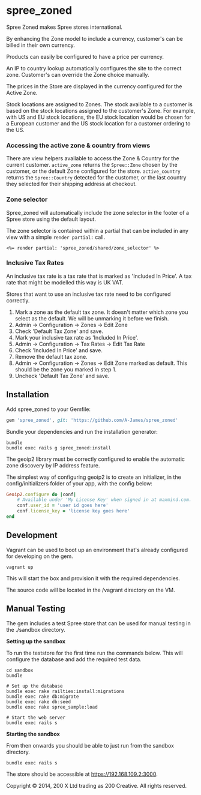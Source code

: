 spree_zoned
===========

Spree Zoned makes Spree stores international.

By enhancing the Zone model to include a currency, customer's can be billed in their own currency.

Products can easily be configured to have a price per currency.

An IP to country lookup automatically configures the site to the correct zone. Customer's can override the Zone choice
manually.

The prices in the Store are displayed in the currency configured for the Active Zone.

Stock locations are assigned to Zones. The stock available to a customer is based on the stock
locations assigned to the customer's Zone. For example, with US and EU stock locations, the EU stock location would be
chosen for a European customer and the US stock location for a customer ordering to the US.

### Accessing the active zone & country from views

There are view helpers available to access the Zone & Country for the current customer. `active_zone` returns the `Spree::Zone`
chosen by the customer, or the default Zone configured for the store. `active_country` returns the `Spree::Country` detected
for the customer, or the last country they selected for their shipping address at checkout.

### Zone selector

Spree_zoned will automatically include the zone selector in the footer of a Spree store using the default layout.

The zone selector is contained within a partial that can be included in any view with a simple `render partial:` call.

```html+erb
<%= render partial: 'spree_zoned/shared/zone_selector' %>
```

### Inclusive Tax Rates

An inclusive tax rate is a tax rate that is marked as 'Included In Price'. A tax rate that might be modelled this way
is UK VAT.

Stores that want to use an inclusive tax rate need to be configured correctly.

1. Mark a zone as the default tax zone. It doesn't matter which zone you select as the default. We will be unmarking it
before we finish.
  1. Admin -> Configuration -> Zones -> Edit Zone
  2. Check 'Default Tax Zone' and save.
2. Mark your inclusive tax rate as 'Included In Price'.
  1. Admin -> Configuration -> Tax Rates -> Edit Tax Rate
  2. Check 'Included In Price' and save.
3. Remove the default tax zone.
  1. Admin -> Configuration -> Zones -> Edit Zone marked as default. This should be the zone you marked in step 1.
  2. Uncheck 'Default Tax Zone' and save.

Installation
------------

Add spree_zoned to your Gemfile:

```ruby
gem 'spree_zoned', git: 'https://github.com/A-James/spree_zoned'
```

Bundle your dependencies and run the installation generator:

```shell
bundle
bundle exec rails g spree_zoned:install
```

The geoip2 library must be correctly configured to enable the automatic zone discovery by IP address feature.

The simplest way of configuring geoip2 is to create an initializer, in the config/initializers folder of your app, with
the config below:

```ruby
Geoip2.configure do |conf|
    # Available under 'My License Key' when signed in at maxmind.com.
    conf.user_id = 'user id goes here'
    conf.license_key = 'license key goes here'
end
```

Development
-----------

Vagrant can be used to boot up an environment that's already configured for developing on the gem.

```shell
vagrant up
```

This will start the box and provision it with the required dependencies.

The source code will be located in the /vagrant directory on the VM.

Manual Testing
--------------

The gem includes a test Spree store that can be used for manual testing in the ./sandbox directory.

**Setting up the sandbox**

To run the teststore for the first time run the commands below. This will configure the database and add the required test data.

```shell
cd sandbox
bundle

# Set up the database
bundle exec rake railties:install:migrations
bundle exec rake db:migrate
bundle exec rake db:seed
bundle exec rake spree_sample:load

# Start the web server
bundle exec rails s
```

**Starting the sandbox**

From then onwards you should be able to just run from the sandbox directory.

```shell
bundle exec rails s
```

The store should be accessible at https://192.168.109.2:3000.

Copyright © 2014, 200 X Ltd trading as 200 Creative. All rights reserved.
